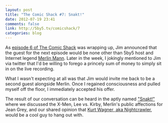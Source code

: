 ```yaml
---
layout: post
title: "The Comic Shack #7: Snakt!"
date: 2012-07-19 23:41
comments: false
link: http://5by5.tv/comicshack/7
categories: blog
---
```


As [episode 6 of The Comic Shack](http://5by5.tv/comicshack/6 "The Comic Shack, Episode 6") was wrapping up, Jim announced that the guest for the next episode would be none other than 5by5 host and Internet legend [Merlin Mann](http://www.merlinmann.com/ "Merlin Mann"). Later in the week, I jokingly mentioned to Jim via twitter that I'd be willing to forego a princely sum of money to simply sit in on the live recording. 

What I wasn't expecting at all was that Jim would invite me back to be a second guest alongside Merlin. Once I regained consciousness and pulled myself off the floor, I immediately accepted his offer.

The result of our conversation can be heard in the aptly named ["Snakt!"](http://5by5.tv/comicshack/7 "Snakt!") where we discussed the X-Men, Lee vs. Kirby, Merlin's public affections for Jean Grey, and our shared opinion that [Kurt Wagner, aka Nightcrawler](http://marvel.com/universe/Nightcrawler "Kurt Wagner, aka Nightcrawler"), would be a cool guy to hang out with.